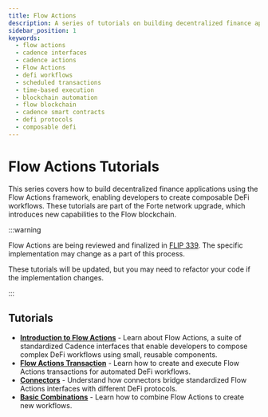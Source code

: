 ```yaml
---
title: Flow Actions
description: A series of tutorials on building decentralized finance applications using the Flow Actions framework and scheduled transactions.
sidebar_position: 1
keywords:
  - flow actions
  - cadence interfaces
  - cadence actions
  - Flow Actions
  - defi workflows
  - scheduled transactions
  - time-based execution
  - blockchain automation
  - flow blockchain
  - cadence smart contracts
  - defi protocols
  - composable defi
---
```


# Flow Actions Tutorials

This series covers how to build decentralized finance applications using the Flow Actions framework, enabling developers to create composable DeFi workflows. These tutorials are part of the Forte network upgrade, which introduces new capabilities to the Flow blockchain.

:::warning

Flow Actions are being reviewed and finalized in [FLIP 339]. The specific implementation may change as a part of this process.

These tutorials will be updated, but you may need to refactor your code if the implementation changes.

:::

## Tutorials

- **[Introduction to Flow Actions]** - Learn about Flow Actions, a suite of standardized Cadence interfaces that enable developers to compose complex DeFi workflows using small, reusable components.
- **[Flow Actions Transaction]** - Learn how to create and execute Flow Actions transactions for automated DeFi workflows.
- **[Connectors]** - Understand how connectors bridge standardized Flow Actions interfaces with different DeFi protocols.
- **[Basic Combinations]** - Learn how to combine Flow Actions to create new workflows.

<!-- Relative links, will not render on page -->

[FLIP 339]: https://github.com/onflow/flips/pull/339/files
[Introduction to Flow Actions]: ./intro-to-flow-actions.md
[Flow Actions Transaction]: ./flow-actions-transaction.md
[Connectors]: ./connectors.md
[Basic Combinations]: ./basic-combinations.md
